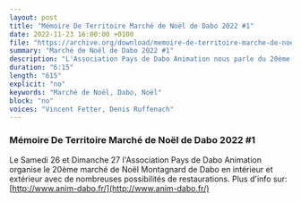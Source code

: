 ```yaml
---
layout: post
title: "Mémoire De Territoire Marché de Noël de Dabo 2022 #1"
date: 2022-11-23 16:00:00 +0100
file: "https://archive.org/download/memoire-de-territoire-marche-de-noel-dabo-2022/memoire-de-territoire-marche-de-noel-dabo-2022.mp3"
summary: "Marché de Noël de Dabo 2022 #1"
description: "L'Association Pays de Dabo Animation nous parle du 20ème marché de Noël de Dabo."
duration: "6:15" 
length: "615"
explicit: "no" 
keywords: "Marché de Noël, Dabo, Noël"
block: "no" 
voices: "Vincent Fetter, Denis Ruffenach"
---
```


### Mémoire De Territoire Marché de Noël de Dabo 2022 #1

Le Samedi 26 et Dimanche 27 l'Association Pays de Dabo Animation organise le 20ème marché de Noël Montagnard de Dabo en intérieur et extérieur avec de nombreuses possibilités de restaurations.
Plus d'info sur: [http://www.anim-dabo.fr/](http://www.anim-dabo.fr/)
